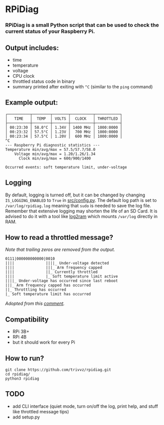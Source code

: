 # RPiDiag

### RPiDiag is a small Python script that can be used to check the current status of your Raspberry Pi.

## Output includes:

- time
- temperature
- voltage
- CPU clock
- throttled status code in binary
- summary printed after exiting with `^C` (similar to the `ping` command)

## Example output:

```
┌──────────┬────────┬───────┬──────────┬───────────┐
│   TIME   │  TEMP  │ VOLTS │  CLOCK   │ THROTTLED │
├──────────┼────────┼───────┼──────────┼───────────┤
│ 00:23:30 │ 58.0°C │ 1.34V │ 1400 MHz │ 1000:0000 │
│ 00:23:32 │ 57.5°C │ 1.23V │  700 MHz │ 1000:0000 │
│ 00:23:34 │ 57.5°C │ 1.20V │  600 MHz │ 1000:0000 │
^C
--- Raspberry Pi diagnostic statistics ---
Temperature min/avg/max = 57.5/57.7/58.0
    Voltage min/avg/max = 1.20/1.26/1.34
      Clock min/avg/max = 600/900/1400

Occurred events: soft temperature limit, under-voltage
```

## Logging

By default, logging is turned off, but it can be changed by changing `IS_LOGGING_ENABLED` to `True` in [src/config.py](src/config.py).
The default log path is set to `/var/log/rpidiag.log` meaning that `sudo` is needed to save the log file.
Remember that extensive logging may shorten the life of an SD Card.
It is advised to do it with a tool like [log2ram](https://github.com/azlux/log2ram) which mounts `/var/log` directly in RAM.

## How to read a throttled message?

*Note that trailing zeros are removed from the output.*

```
0111|000000000000|0010
||||              ||||_ Under-voltage detected
||||              |||_ Arm frequency capped
||||              ||_ Currently throttled
||||              |_ Soft temperature limit active
||||_ Under-voltage has occurred since last reboot
|||_ Arm frequency capped has occurred
||_ Throttling has occurred
|_ Soft temperature limit has occurred
```
*Adopted from this [comment](https://github.com/raspberrypi/firmware/commit/404dfef3b364b4533f70659eafdcefa3b68cd7ae#commitcomment-31620480).*

## Compatibility

- RPi 3B+
- RPi 4B
- but it should work for every Pi

## How to run?

```
git clone https://github.com/trivvz/rpidiag.git
cd rpidiag/
python3 rpidiag
```

## TODO

- add CLI interface (quiet mode, turn on/off the log, print help, and stuff like throttled message tips)
- add setup.py
